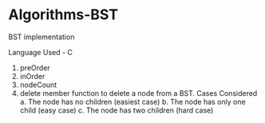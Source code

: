 # Algorithms-BST
BST implementation 

Language Used - C

 1. preOrder 
 2. inOrder 
 3. nodeCount
 4. delete member function to delete a node from a BST. 
  Cases Considered 
  a. The node has no children (easiest case)
  b. The node has only one child (easy case) 
  c. The node has two children   (hard case) 
